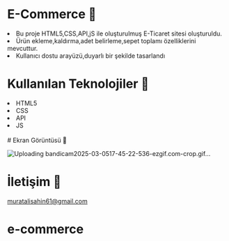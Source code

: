 # E-Commerce 🛒

<li>Bu proje HTML5,CSS,API,jS ile oluşturulmuş E-Ticaret sitesi oluşturuldu.</li>
<li>Ürün ekleme,kaldırma,adet belirleme,sepet toplamı özelliklerini mevcuttur.</li>
<li>Kullanıcı dostu arayüzü,duyarlı bir şekilde tasarlandı</li>



# Kullanılan Teknolojiler 🎨

<li>HTML5</li>
<li>CSS</li>
<li>API</li>
<li>JS</li>
<br>
# Ekran Görüntüsü 🎥<br>

![Uploading bandicam2025-03-0517-45-22-536-ezgif.com-crop.gif…]()

# İletişim 📩
muratalisahin61@gmail.com
# e-commerce
